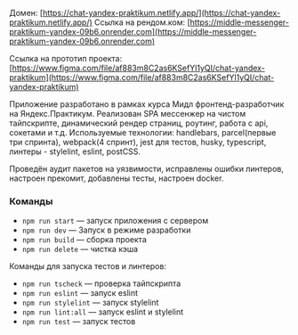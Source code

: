 Домен:  [https://chat-yandex-praktikum.netlify.app/](https://chat-yandex-praktikum.netlify.app/)
Ссылка на рендом.ком:  [https://middle-messenger-praktikum-yandex-09b6.onrender.com](https://middle-messenger-praktikum-yandex-09b6.onrender.com)



Ссылка на прототип проекта:   [https://www.figma.com/file/af883m8C2as6KSefYl1yQI/chat-yandex-praktikum](https://www.figma.com/file/af883m8C2as6KSefYl1yQI/chat-yandex-praktikum)

Приложение разработано в рамках курса Мидл фронтенд-разработчик на Яндекс.Практикум.
Реализован SPA мессенжер на чистом тайпскрипте, динамический рендер страниц, роутинг, работа с api, сокетами и т.д.
Используемые технологии: handlebars, parcel(первые три спринта), webpack(4 спринт), jest для тестов, husky, typescript, линтеры - stylelint, eslint, postCSS.

Проведён аудит пакетов на уязвимости, исправлены ошибки линтеров, настроен прекомит, добавлены тесты, настроен docker.

### Команды

- `npm run start` — запуск приложения с сервером
- `npm run dev` —  Запуск в режиме разработки
- `npm run build` — сборка проекта
- `npm run delete` — чистка кэша

Команды для запуска тестов и линтеров:
- `npm run tscheck` — проверка тайпскрипта
- `npm run eslint` — запуск eslint
- `npm run stylelint` — запуск stylelint
- `npm run lint:all` — запуск eslint и stylelint
- `npm run test` — запуск тестов






